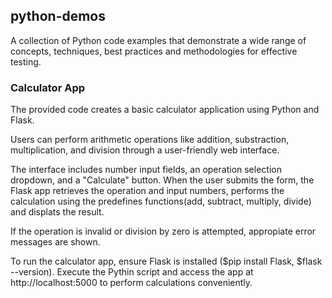## python-demos
A collection of Python code examples that demonstrate a wide range of concepts, techniques, best practices and methodologies for effective testing. 

### Calculator App
The provided code creates a basic calculator application using Python and Flask. 

Users can perform arithmetic operations like addition, substraction, multiplication, and division through a user-friendly web interface. 

The interface includes number input fields, an operation selection dropdown, and a "Calculate" button. When the user submits the form, the Flask app retrieves the operation and input numbers, performs the calculation using the predefines functions(add, subtract, multiply, divide) and displats the result. 

If the operation is invalid or division by zero is attempted, appropiate error messages are shown. 

To run the calculator app, ensure Flask is installed ($pip install Flask, $flask --version). Execute the Pythin script and access the app at http://localhost:5000 to perform calculations conveniently. 